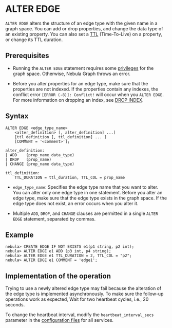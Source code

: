 # ALTER EDGE

`ALTER EDGE` alters the structure of an edge type with the given name in a graph space. You can add or drop properties, and change the data type of an existing property. You can also set a [TTL](../8.clauses-and-options/ttl-options.md) (Time-To-Live) on a property, or change its TTL duration.

## Prerequisites

- Running the `ALTER EDGE` statement requires some [privileges](../../7.data-security/1.authentication/3.role-list.md) for the graph space. Otherwise, Nebula Graph throws an error.

- Before you alter properties for an edge type, make sure that the properties are not indexed. If the properties contain any indexes, the conflict error `[ERROR (-8)]: Conflict!` will occur when you `ALTER EDGE`. For more information on dropping an index, see [DROP INDEX](../14.native-index-statements/6.drop-native-index.md).

## Syntax

```ngql
ALTER EDGE <edge_type_name>
    <alter_definition> [, alter_definition] ...]
    [ttl_definition [, ttl_definition] ... ]
    [COMMENT = '<comment>'];

alter_definition:
| ADD    (prop_name data_type)
| DROP   (prop_name)
| CHANGE (prop_name data_type)

ttl_definition:
    TTL_DURATION = ttl_duration, TTL_COL = prop_name
```

- `edge_type_name`: Specifies the edge type name that you want to alter. You can alter only one edge type in one statement. Before you alter an edge type, make sure that the edge type exists in the graph space. If the edge type does not exist, an error occurs when you alter it.

- Multiple `ADD`, `DROP`, and `CHANGE` clauses are permitted in a single `ALTER EDGE` statement, separated by commas.

## Example

```ngql
nebula> CREATE EDGE IF NOT EXISTS e1(p1 string, p2 int);
nebula> ALTER EDGE e1 ADD (p3 int, p4 string);
nebula> ALTER EDGE e1 TTL_DURATION = 2, TTL_COL = "p2";
nebula> ALTER EDGE e1 COMMENT = 'edge1';
```

## Implementation of the operation

Trying to use a newly altered edge type may fail because the alteration of the edge type is implemented asynchronously. To make sure the follow-up operations work as expected, Wait for two heartbeat cycles, i.e., 20 seconds.

To change the heartbeat interval, modify the `heartbeat_interval_secs` parameter in the [configuration files](../../5.configurations-and-logs/1.configurations/1.configurations.md) for all services.
